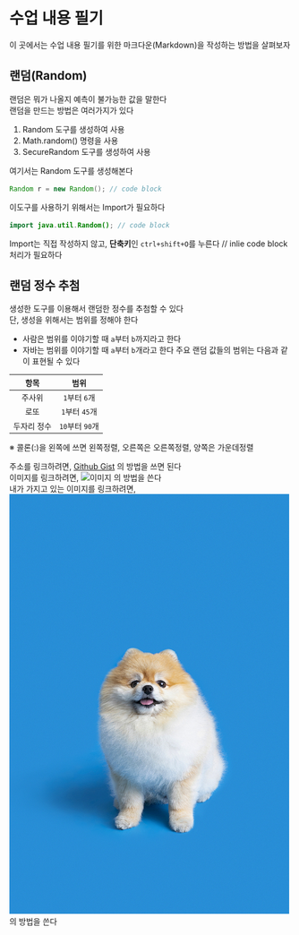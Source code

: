 # 수업 내용 필기
이 곳에서는 수업 내용 필기를 위한 마크다운(Markdown)을 작성하는 방법을 살펴보자

## 랜덤(Random)
랜덤은 뭐가 나올지 예측이 불가능한 값을 말한다  
랜덤을 만드는 방법은 여러가지가 있다  
1. Random 도구를 생성하여 사용
2. Math.random() 명령을 사용
3. SecureRandom 도구를 생성하여 사용

여기서는 Random 도구를 생성해본다
```java
Random r = new Random(); // code block
```
이도구를 사용하기 위해서는 Import가 필요하다
```java
import java.util.Random(); // code block
```
Import는 직접 작성하지 않고, **단축키**인 `ctrl+shift+O`를 누른다 // inlie code block 처리가 필요하다

## 랜덤 정수 추첨
생성한 도구를 이용해서 랜덤한 정수를 추첨할 수 있다  
단, 생성을 위해서는 범위를 정해야 한다
- 사람은 범위를 이야기할 때 `a`부터 `b`까지라고 한다
- 자바는 범위를 이야기할 때 `a`부터 `b`개라고 한다
주요 랜덤 값들의 범위는 다음과 같이 표현될 수 있다

|항목|범위|
|:---:|:---:| 
|주사위|`1`부터 `6`개|
|로또|`1`부터 `45`개|
|두자리 정수|`10`부터 `90`개|  

※ 콜론(:)을 왼쪽에 쓰면 왼쪽정렬, 오른쪽은 오른쪽정렬, 양쪽은 가운데정렬

주소를 링크하려면, [Github Gist](https://gist.github.com/Park8161) 의 방법을 쓰면 된다  
이미지를 링크하려면, ![이미지](https://image.utoimage.com/preview/cp872722/2022/12/202212008462_500.jpg) 의 방법을 쓴다  
내가 가지고 있는 이미지를 링크하려면, ![이미지](./123.jfif) 의 방법을 쓴다
